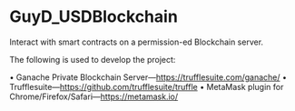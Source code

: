 # GuyD_USDBlockchain
Interact with smart contracts on a permission-ed Blockchain server.  

The following is used to develop the project:

•	Ganache Private Blockchain Server—https://trufflesuite.com/ganache/ 
•	Trufflesuite—https://github.com/trufflesuite/truffle
•	MetaMask plugin for Chrome/Firefox/Safari—https://metamask.io/
